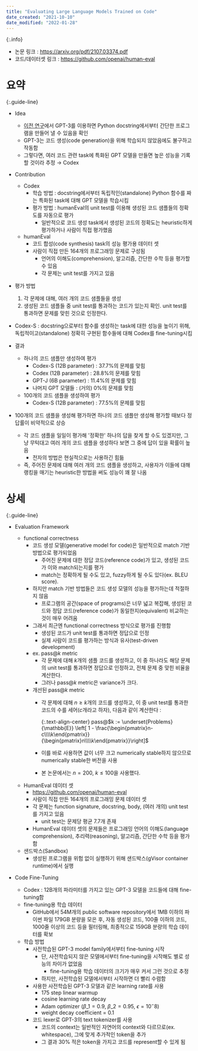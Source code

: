```yaml
---
title: "Evaluating Large Language Models Trained on Code"
date_created: "2021-10-10"
date_modified: "2022-01-28"
---
```


{:.info}
- 논문 링크 : <https://arxiv.org/pdf/2107.03374.pdf>
- 코드/데이터셋 링크 : <https://github.com/openai/human-eval>

# 요약

{:.guide-line}
- Idea
  - [이전 연구](https://arxiv.org/pdf/2005.14165.pdf)에서 GPT-3를 이용하면 Python docstring에서부터 간단한 프로그램을 만들어 낼 수 있음을 확인
  - GPT-3는 코드 생성(code generation)을 위해 학습되지 않았음에도 불구하고 작동함
  - 그렇다면, 여러 코드 관련 task에 특화된 GPT 모델을 만들면 높은 성능을 기록할 것이라 추정 → Codex

- Contribution
  - Codex
    - 학습 방법 : docstring에서부터 독립적인(standalone) Python 함수를 짜는 특화된 task에 대해 GPT 모델을 학습시킴
    - 평가 방법 : humanEval의 unit test를 이용해 생성된 코드 샘플들의 정확도를 자동으로 평가
      - 일반적으로 코드 생성 task에서 생성된 코드의 정확도는 heuristic하게 평가하거나 사람이 직접 평가했음
  - humanEval
    - 코드 합성(code synthesis) task의 성능 평가용 데이터 셋
    - 사람이 직접 만든 164개의 프로그래밍 문제로 구성됨
      - 언어의 이해도(comprehension), 알고리즘, 간단한 수학 등을 평가할 수 있음
      - 각 문제는 unit test를 가지고 있음

- 평가 방법
  1. 각 문제에 대해, 여러 개의 코드 샘플들을 생성
  2. 생성된 코드 샘플들 중 unit test를 통과하는 코드가 있는지 확인. unit test를 통과하면 문제를 맞힌 것으로 인정한다.

- Codex-S : docstring으로부터 함수를 생성하는 task에 대한 성능을 높이기 위해, 독립적이고(standalone) 정확히 구현된 함수들에 대해 Codex를 fine-tuning시킴

- 결과
  - 하나의 코드 샘플만 생성하여 평가
    - Codex-S (12B parameter) : 37.7%의 문제를 맞힘
    - Codex (12B parameter) : 28.8%의 문제를 맞힘
    - GPT-J (6B parameter) : 11.4%의 문제를 맞힘
    - 나머지 GPT 모델들 : (거의) 0%의 문제를 맞힘
  - 100개의 코드 샘플을 생성하여 평가
    - Codex-S (12B parameter) : 77.5%의 문제를 맞힘

- 100개의 코드 샘플을 생성해 평가하면 하나의 코드 샘플만 생성해 평가할 때보다 정답률이 비약적으로 상승
  - 각 코드 샘플을 일일이 평가해 '정확한' 하나의 답을 찾게 할 수도 있겠지만, 그냥 무턱대고 여러 개의 코드 샘플을 생성하다 보면 그 중에 답이 있을 확률이 높음
    - 전자의 방법은 현실적으로는 사용하긴 힘듦
  - 즉, 주어진 문제에 대해 여러 개의 코드 샘플을 생성하고, 사용자가 이들에 대해 랭킹을 매기는 heuristic한 방법을 써도 성능이 꽤 잘 나옴

# 상세

{:.guide-line}
- Evaluation Framework
  - functional correctness
    - 코드 생성 모델(generative model for code)은 일반적으로 match 기반 방법으로 평가되었음
      - 주어진 문제에 대한 정답 코드(reference code)가 있고, 생성된 코드가 이와 match되는지를 평가
      - match는 정확하게 될 수도 있고, fuzzy하게 될 수도 있다(ex. BLEU score).
    - 하지만 match 기반 방법들은 코드 생성 모델의 성능을 평가하는데 적절하지 않음
      - 프로그램의 공간(space of programs)은 너무 넓고 복잡해, 생성된 코드와 정답 코드(reference code)가 동일한지(equivalent) 비교하는 것이 매우 어려움
    - 그래서 최근엔 functional correctness 방식으로 평가를 진행함
      - 생성된 코드가 unit test를 통과하면 정답으로 인정
      - 실제 사람이 코드를 평가하는 방식과 유사(test-driven development)
    - ex. pass@$k$ metric
      - 각 문제에 대해 $k$개의 샘플 코드를 생성하고, 이 중 하나라도 해당 문제의 unit test를 통과하면 정답으로 인정하고, 전체 문제 중 맞힌 비율을 계산한다.
      - 그러나 pass@$k$ metric은 variance가 크다.
    - 개선된 pass@$k$ metric
      - 각 문제에 대해 $n \ge k$개의 코드를 생성하고, 이 중 unit test를 통과한 코드의 수를 세어($c$개라고 하자), 다음과 같이 계산한다 :
      
        {:.text-align-center}
        pass@$k := \underset{Problems}{\mathbb{E}} \left[ 1 - \frac{\begin{pmatrix}n-c\\\\k\end{pmatrix}}{\begin{pmatrix}n\\\\k\end{pmatrix}}\right]$ 
      
      - 이를 바로 사용하면 값이 너무 크고 numerically stable하지 않으므로 numerically stable한 버전을 사용
      - 본 논문에서는 $n=200$, $k \le 100$을 사용했다.
  - HumanEval 데이터 셋
    - <https://github.com/openai/human-eval>
    - 사람이 직접 만든 164개의 프로그래밍 문제 데이터 셋
    - 각 문제는 function signature, docstring, body, (여러 개의) unit test를 가지고 있음
      - unit test는 문제당 평균 7.7개 존재
    - HumanEval 데이터 셋의 문제들은 프로그래밍 언어의 이해도(language comprehension), 추리력(reasoning), 알고리즘, 간단한 수학 등을 평가함
  - 샌드박스(Sandbox)
    - 생성된 프로그램을 위험 없이 실행하기 위해 샌드박스(gVisor container runtime)에서 실행

- Code Fine-Tuning
  - Codex : 12B개의 파라미터를 가지고 있는 GPT-3 모델을 코드들에 대해 fine-tuning함
  - fine-tuning용 학습 데이터
    - GitHub에서 54M개의 public software repository에서 1MB 이하의 파이썬 파일 179GB 분량을 모은 후, 자동 생성된 코드, 100줄 이하의 코드, 1000줄 이상의 코드 등을 필터링해, 최종적으로 159GB 분량의 학습 데이터를 확보
  - 학습 방법
    - 사전학습된 GPT-3 model family에서부터 fine-tuning 시작
      - 단, 사전학습되지 않은 모델에서부터 fine-tuning을 시작해도 별로 성능의 차이가 없었음
        - fine-tuning용 학습 데이터의 크기가 매우 커서 그런 것으로 추정
      - 하지만, 사전학습된 모델에서부터 시작하면 더 빨리 수렴함
    - 사용한 사전학습된 GPT-3 모델과 같은 learning rate를 사용
      - 175 step linear warmup
      - cosine learning rate decay
      - Adam optimizer ($\beta\_1=0.9$, $\beta\_2=0.95$, $\epsilon=10^-8$)
      - weight decay coefficient = 0.1
    - 코드 lexer로 GPT-3의 text tokenizer를 사용
      - 코드의 context는 일반적인 자연어의 context와 다르므로(ex. whitespace), 그에 맞게 추가적인 token을 추가
      - 그 결과 30% 적은 token을 가지고 코드를 represent할 수 있게 됨

